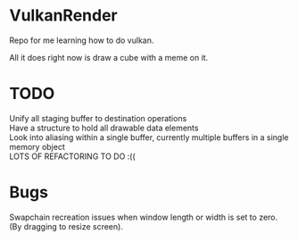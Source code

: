 # VulkanRender
Repo for me learning how to do vulkan.

All it does right now is draw a cube with a meme on it.

# TODO
Unify all staging buffer to destination operations\
Have a structure to hold all drawable data elements\
Look into aliasing within a single buffer, currently multiple buffers in a single memory object\
LOTS OF REFACTORING TO DO :((


# Bugs
Swapchain recreation issues when window length or width is set to zero. (By dragging to resize screen).